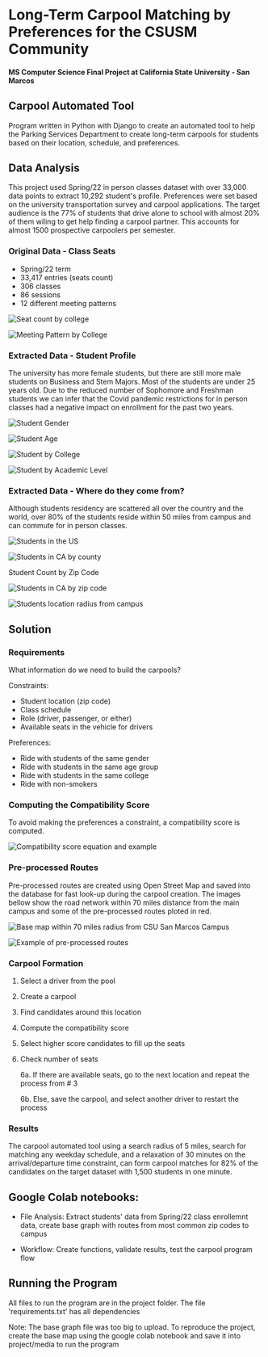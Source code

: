 # Long-Term Carpool Matching by Preferences for the CSUSM Community
####  MS Computer Science Final Project at California State University - San Marcos

## Carpool Automated Tool

Program written in Python with Django to create an automated tool to help the Parking Services Department to create long-term carpools for students based on their location, schedule, and preferences. 

## Data Analysis

This project used Spring/22 in person classes dataset with over 33,000 data points to extract 10,292 student's profile. Preferences were set based on the university transportation survey and carpool applications. The target audience is the 77% of students that drive alone to school with almost 20% of them wiling to get help finding a carpool partner. This accounts for almost 1500 prospective carpoolers per semester.

### Original Data - Class Seats

- Spring/22 term
- 33,417 entries (seats count)
- 306 classes
- 86 sessions
- 12 different meeting patterns

![Seat count by college](images/class_seat_by_college.png)

![Meeting Pattern by College](images/meeting_pattern.png)

### Extracted Data - Student Profile

The university has more female students, but there are still more male students on Business and Stem Majors. Most of the students are under 25 years old. Due to the reduced number of Sophomore and Freshman students we can infer that the Covid pandemic restrictions for in person classes had a negative impact on enrollment for the past two years. 

![Student Gender](images/student_gender.png)

![Student Age](images/students_by_age.png)

![Student by College](images/student_by_college.png)

![Student by Academic Level](images/students_by_academic_level.png)

### Extracted Data - Where do they come from? 

Although students residency are scattered all over the country and the world, over 80% of the students reside within 50 miles from campus and can commute for in person classes. 

![Students in the US](images/student_location_US.png)

![Students in CA by county](images/student_location_CA_county.png)

Student Count by Zip Code

![Students in CA by zip code](images/student_location_CA_zip.png)

![Students location radius from campus](images/radius_from_campus.png)


## Solution

### Requirements

What information do we need to build the carpools?

Constraints: 
- Student location (zip code)
- Class schedule
- Role (driver, passenger, or either)
- Available seats in the vehicle for drivers

Preferences:
- Ride with students of the same gender
- Ride with students in the same age group
- Ride with students in the same college 
- Ride with non-smokers

### Computing the Compatibility Score 

To avoid making the preferences a constraint, a compatibility score is computed. 

![Compatibility score equation and example](images/compatibility_Score.png)


### Pre-processed Routes

Pre-processed routes are created using Open Street Map and saved into the database for fast look-up during the carpool creation. The images bellow show the road network within 70 miles distance from the main campus and some of the pre-processed routes ploted in red. 

![Base map within 70 miles radius from CSU San Marcos Campus](images/base_map.png)

![Example of pre-processed routes](images/routes.png)

### Carpool Formation

1. Select a driver from the pool 
2. Create a carpool
3. Find candidates around this location
4. Compute the compatibility score
5. Select higher score candidates to fill up the seats
6. Check number of seats

   6a. If there are available seats, go to the next location and repeat the process from # 3
  
   6b. Else, save the carpool, and select another driver to restart the process 

### Results

The carpool automated tool using a search radius of 5 miles, search for matching any weekday schedule, and a relaxation of 30 minutes on the arrival/departure time constraint, can form carpool matches for 82% of the candidates on the target dataset with 1,500 students in one minute. 
 

## Google Colab notebooks:

- File Analysis: Extract students' data from Spring/22 class enrollemnt data, create base graph with routes from most common zip codes to campus

- Workflow: Create functions, validate results, test the carpool program flow

## Running the Program
All files to run the program are in the project folder. The file 'requirements.txt' has all dependencies

Note: The base graph file was too big to upload. To reproduce the project, create the base map using the google colab notebook and save it into project/media to run the program


